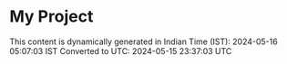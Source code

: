 # My Project

This content is dynamically generated in Indian Time (IST): 2024-05-16 05:07:03 IST
Converted to UTC: 2024-05-15 23:37:03 UTC
